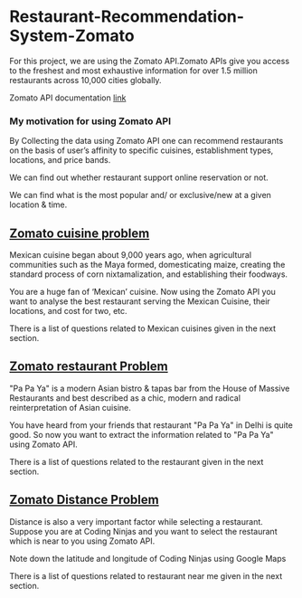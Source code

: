 # Restaurant-Recommendation-System-Zomato
For this project, we are using the Zomato API.Zomato APIs give you access to the freshest and most exhaustive information for over 1.5 million restaurants across 10,000 cities globally.

Zomato API documentation [link](https://app.swaggerhub.com/apis-docs/Vivek-Raj/zomato-api/1.0.0)

### My motivation for using Zomato API
By Collecting the data using Zomato API one can recommend restaurants on the basis of user’s affinity to specific cuisines, establishment types, locations, and price bands.

We can find out whether restaurant support online reservation or not.

We can find what is the most popular and/ or exclusive/new at a given location & time.

## [Zomato cuisine problem](https://github.com/hackwithabhishek/Restaurant-Recommendation-System-Zomato/tree/main/Zomato%20cuisine%20problem)

Mexican cuisine began about 9,000 years ago, when agricultural communities such as the Maya formed, domesticating maize, creating the standard process of corn nixtamalization, and establishing their foodways.

You are a huge fan of ‘Mexican’ cuisine. Now using the Zomato API you want to analyse the best restaurant serving the Mexican Cuisine, their locations, and cost for two, etc.

There is a list of questions related to Mexican cuisines given in the next section.

## [Zomato restaurant Problem](https://github.com/hackwithabhishek/Restaurant-Recommendation-System-Zomato/tree/main/Zomato%20restaurant%20Problem)

"Pa Pa Ya" is a modern Asian bistro & tapas bar from the House of Massive Restaurants and best described as a chic, modern and radical reinterpretation of Asian cuisine.

You have heard from your friends that restaurant "Pa Pa Ya" in Delhi is quite good. So now you want to extract the information related to "Pa Pa Ya" using Zomato API.

There is a list of questions related to the restaurant given in the next section.

## [Zomato Distance Problem](https://github.com/hackwithabhishek/Restaurant-Recommendation-System-Zomato/tree/main/Zomato%20Distance%20Problem)

Distance is also a very important factor while selecting a restaurant. Suppose you are at Coding Ninjas and you want to select the restaurant which is near to you using Zomato API.

Note down the latitude and longitude of Coding Ninjas using Google Maps

There is a list of questions related to restaurant near me given in the next section.
